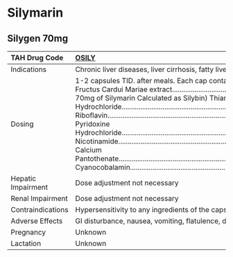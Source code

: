 # Silymarin

## Silygen 70mg

| TAH Drug Code      | [**OSILY**](https://www.tahsda.org.tw/drugs/hissearch.php?drug_code=OSILY)                                                                                                                                                                                                                                                                                                                                                                                                                                                                                                                                                                                                                                                                                           |
|:-------------------|:---------------------------------------------------------------------------------------------------------------------------------------------------------------------------------------------------------------------------------------------------------------------------------------------------------------------------------------------------------------------------------------------------------------------------------------------------------------------------------------------------------------------------------------------------------------------------------------------------------------------------------------------------------------------------------------------------------------------------------------------------------------------|
| Indications        | Chronic liver diseases, liver cirrhosis, fatty liver.                                                                                                                                                                                                                                                                                                                                                                                                                                                                                                                                                                                                                                                                                                                |
| Dosing             | 1-2 capsules TID. after meals. Each cap contains: Exsiccated Fructus Cardui Mariae extract.................................140mg (eq. to 70mg of Silymarin Calculated as Silybin) Thiamine Hydrochloride................................................................4mg Riboflavin......................................................................................4mg Pyridoxine Hydrochloride..............................................................4mg Nicotinamide................................................................................12mg Calcium Pantothenate....................................................................8mg Cyanocobalamin..........................................................................1.2μg |
| Hepatic Impairment | Dose adjustment not necessary                                                                                                                                                                                                                                                                                                                                                                                                                                                                                                                                                                                                                                                                                                                                        |
| Renal Impairment   | Dose adjustment not necessary                                                                                                                                                                                                                                                                                                                                                                                                                                                                                                                                                                                                                                                                                                                                        |
| Contraindications  | Hypersensitivity to any ingredients of the capsule.                                                                                                                                                                                                                                                                                                                                                                                                                                                                                                                                                                                                                                                                                                                  |
| Adverse Effects    | GI disturbance, nausea, vomiting, flatulence, diarrhea, diuresis                                                                                                                                                                                                                                                                                                                                                                                                                                                                                                                                                                                                                                                                                                     |
| Pregnancy          | Unknown                                                                                                                                                                                                                                                                                                                                                                                                                                                                                                                                                                                                                                                                                                                                                              |
| Lactation          | Unknown                                                                                                                                                                                                                                                                                                                                                                                                                                                                                                                                                                                                                                                                                                                                                              |

